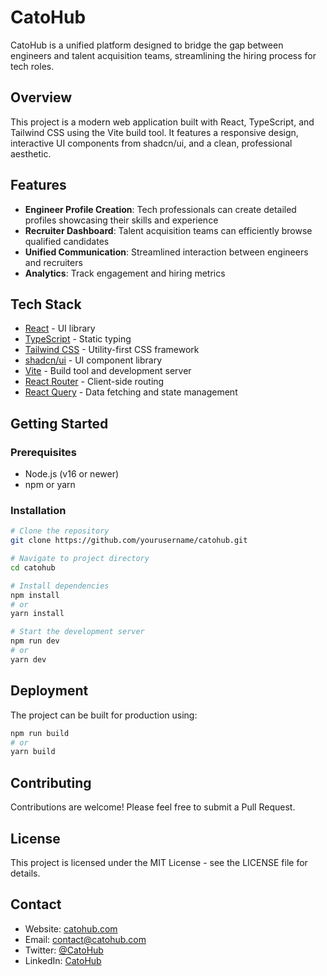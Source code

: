 
# CatoHub

CatoHub is a unified platform designed to bridge the gap between engineers and talent acquisition teams, streamlining the hiring process for tech roles.

## Overview

This project is a modern web application built with React, TypeScript, and Tailwind CSS using the Vite build tool. It features a responsive design, interactive UI components from shadcn/ui, and a clean, professional aesthetic.

## Features

- **Engineer Profile Creation**: Tech professionals can create detailed profiles showcasing their skills and experience
- **Recruiter Dashboard**: Talent acquisition teams can efficiently browse qualified candidates
- **Unified Communication**: Streamlined interaction between engineers and recruiters
- **Analytics**: Track engagement and hiring metrics

## Tech Stack

- [React](https://reactjs.org/) - UI library
- [TypeScript](https://www.typescriptlang.org/) - Static typing
- [Tailwind CSS](https://tailwindcss.com/) - Utility-first CSS framework
- [shadcn/ui](https://ui.shadcn.com/) - UI component library
- [Vite](https://vitejs.dev/) - Build tool and development server
- [React Router](https://reactrouter.com/) - Client-side routing
- [React Query](https://tanstack.com/query/latest) - Data fetching and state management

## Getting Started

### Prerequisites

- Node.js (v16 or newer)
- npm or yarn

### Installation

```bash
# Clone the repository
git clone https://github.com/yourusername/catohub.git

# Navigate to project directory
cd catohub

# Install dependencies
npm install
# or
yarn install

# Start the development server
npm run dev
# or
yarn dev
```

## Deployment

The project can be built for production using:

```bash
npm run build
# or
yarn build
```

## Contributing

Contributions are welcome! Please feel free to submit a Pull Request.

## License

This project is licensed under the MIT License - see the LICENSE file for details.

## Contact

- Website: [catohub.com](https://catohub.com)
- Email: contact@catohub.com
- Twitter: [@CatoHub](https://twitter.com/CatoHub)
- LinkedIn: [CatoHub](https://www.linkedin.com/company/catohub)

